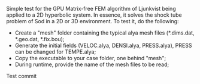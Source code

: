 Simple test for the GPU Matrix-free FEM algorithm of Ljunkvist being applied to a 2D hyperbolic system. In essence, it solves the shock tube problem of Sod in a 2D or 3D environment. To test it, do the following:

   - Create a "mesh" folder containing the typical alya mesh files (*.dims.dat, *.geo.dat, *.fix.bou);
   - Generate the initial fields (VELOC.alya, DENSI.alya, PRESS.alya), PRESS can be changed for TEMPE.alya;
   - Copy the executable to your case folder, one behind "mesh";
   - During runtime, provide the name of the mesh files to be read;

Test commit
